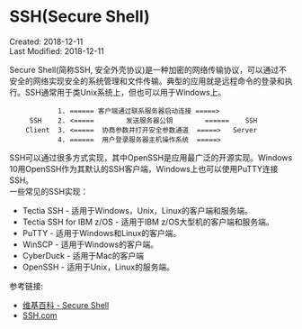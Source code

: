 # SSH(Secure Shell)
Created: 2018-12-11  
Last Modified: 2018-12-11  

Secure Shell(简称SSH, 安全外壳协议)是一种加密的网络传输协议，可以通过不安全的网络实现安全的系统管理和文件传输。典型的应用就是远程命令的登录和执行。SSH通常用于类Unix系统上，但也可以用于Windows上。  

```
            1. ====== 客户端通过联系服务器启动连接 =====>
     SSH    2. <=====        发送服务器公钥        ======    SSH 
    Client  3. <=====  协商参数并打开安全参数通道  =====>   Server
            4. ======  用户登录服务器主机操作系统  =====>
```

SSH可以通过很多方式实现，其中OpenSSH是应用最广泛的开源实现。Windows 10用OpenSSH作为其默认的SSH客户端，Windows上也可以使用PuTTY连接SSH。  
一些常见的SSH实现：
  - Tectia SSH  - 适用于Windows，Unix，Linux的客户端和服务端。
  - Tectia SSH for IBM z/OS - 适用于IBM z/OS大型机的客户端和服务端。
  - PuTTY - 适用于Windows和Linux的客户端。
  - WinSCP - 适用于Windows的客户端。
  - CyberDuck - 适用于Mac的客户端
  - OpenSSH - 适用于Unix，Linux的服务端。

参考链接:
- [维基百科 - Secure Shell](https://en.wikipedia.org/wiki/Secure_Shell)
- [SSH.com](https://www.ssh.com/ssh/)